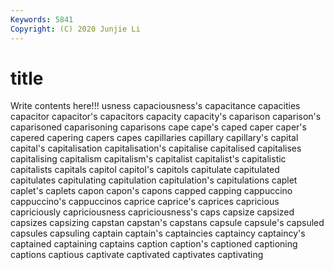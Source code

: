 ```yaml
---
Keywords: 5841
Copyright: (C) 2020 Junjie Li
---
```


# title

Write contents here!!!
usness 
capaciousness's 
capacitance 
capacities
capacitor 
capacitor's 
capacitors 
capacity 
capacity's 
caparison 
caparison's 
caparisoned 
caparisoning 
caparisons
cape 
cape's 
caped 
caper 
caper's 
capered 
capering 
capers 
capes 
capillaries
capillary 
capillary's 
capital 
capital's 
capitalisation 
capitalisation's 
capitalise 
capitalised 
capitalises 
capitalising
capitalism 
capitalism's 
capitalist 
capitalist's 
capitalistic 
capitalists 
capitals 
capitol 
capitol's 
capitols
capitulate 
capitulated 
capitulates 
capitulating 
capitulation 
capitulation's 
capitulations 
caplet 
caplet's 
caplets
capon 
capon's 
capons 
capped 
capping 
cappuccino 
cappuccino's 
cappuccinos 
caprice 
caprice's
caprices 
capricious 
capriciously 
capriciousness 
capriciousness's 
caps 
capsize 
capsized 
capsizes 
capsizing
capstan 
capstan's 
capstans 
capsule 
capsule's 
capsuled 
capsules 
capsuling 
captain 
captain's
captaincies 
captaincy 
captaincy's 
captained 
captaining 
captains 
caption 
caption's 
captioned 
captioning
captions 
captious 
captivate 
captivated 
captivates 
captivating 
